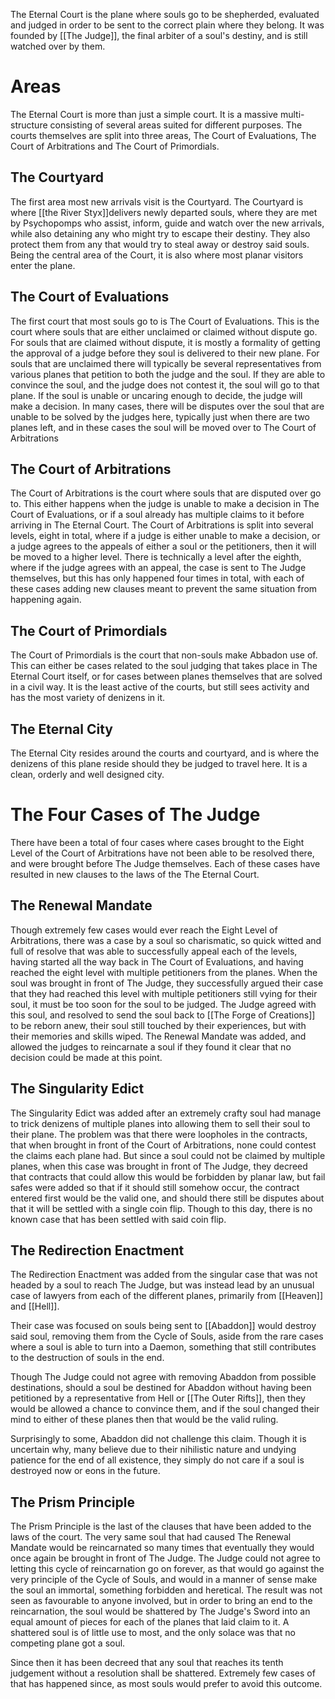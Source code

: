 The Eternal Court is the plane where souls go to be shepherded, evaluated and judged in order to be sent to the correct plain where they belong. It was founded by [[The Judge]], the final arbiter of a soul's destiny, and is still watched over by them.

# Areas

The Eternal Court is more than just a simple court. It is a massive multi-structure consisting of several areas suited for different purposes. The courts themselves are split into three areas, The Court of Evaluations, The Court of Arbitrations and The Court of Primordials.

## The Courtyard
The first area most new arrivals visit is the Courtyard. The Courtyard is where [[the River Styx]]delivers newly departed souls, where they are met by Psychopomps who assist, inform, guide and watch over the new arrivals, while also detaining any who might try to escape their destiny. They also protect them from any that would try to steal away or destroy said souls. Being the central area of the Court, it is also where most planar visitors enter the plane.

## The Court of Evaluations
The first court that most souls go to is The Court of Evaluations. This is the court where souls that are either unclaimed or claimed without dispute go. For souls that are claimed without dispute, it is mostly a formality of getting the approval of a judge before they soul is delivered to their new plane. For souls that are unclaimed there will typically be several representatives from various planes that petition to both the judge and the soul. If they are able to convince the soul, and the judge does not contest it, the soul will go to that plane. If the soul is unable or uncaring enough to decide, the judge will make a decision. In many cases, there will be disputes over the soul that are unable to be solved by the judges here, typically just when there are two planes left, and in these cases the soul will be moved over to The Court of Arbitrations

## The Court of Arbitrations
The Court of Arbitrations is the court where souls that are disputed over go to. This either happens when the judge is unable to make a decision in The Court of Evaluations, or if a soul already has multiple claims to it before arriving in The Eternal Court. The Court of Arbitrations is split into several levels, eight in total, where if a judge is either unable to make a decision, or a judge agrees to the appeals of either a soul or the petitioners, then it will be moved to a higher level. There is technically a level after the eighth, where if the judge agrees with an appeal, the case is sent to The Judge themselves, but this has only happened four times in total, with each of these cases adding new clauses meant to prevent the same situation from happening again.

## The Court of Primordials
The Court of Primordials is the court that non-souls make Abbadon use of. This can either be cases related to the soul judging that takes place in The Eternal Court itself, or for cases between planes themselves that are solved in a civil way. It is the least active of the courts, but still sees activity and has the most variety of denizens in it.

## The Eternal City
The Eternal City resides around the courts and courtyard, and is where the denizens of this plane reside should they be judged to travel here. It is a clean, orderly and well designed city.

# The Four Cases of The Judge
There have been a total of four cases where cases brought to the Eight Level of the Court of Arbitrations have not been able to be resolved there, and were brought before The Judge themselves. Each of these cases have resulted in new clauses to the laws of the The Eternal Court.

## The Renewal Mandate
Though extremely few cases would ever reach the Eight Level of Arbitrations, there was a case by a soul so charismatic, so quick witted and full of resolve that was able to successfully appeal each of the levels, having started all the way back in The Court of Evaluations, and having reached the eight level with multiple petitioners from the planes. When the soul was brought in front of The Judge, they successfully argued their case that they had reached this level with multiple petitioners still vying for their soul, it must be too soon for the soul to be judged. The Judge agreed with this soul, and resolved to send the soul back to [[The Forge of Creations]] to be reborn anew, their soul still touched by their experiences, but with their memories and skills wiped. The Renewal Mandate was added, and allowed the judges to reincarnate a soul if they found it clear that no decision could be made at this point.

## The Singularity Edict
The Singularity Edict was added after an extremely crafty soul had manage to trick denizens of multiple planes into allowing them to sell their soul to their plane. The problem was that there were loopholes in the contracts, that when brought in front of the Court of Arbitrations, none could contest the claims each plane had. But since a soul could not be claimed by multiple planes, when this case was brought in front of The Judge, they decreed that contracts that could allow this would be forbidden by planar law, but fail safes were added so that if it should still somehow occur, the contract entered first would be the valid one, and should there still be disputes about that it will be settled with a single coin flip. Though to this day, there is no known case that has been settled with said coin flip.

## The Redirection Enactment
The Redirection Enactment was added from the singular case that was not headed by a soul to reach The Judge, but was instead lead by an unusual case of lawyers from each of the different planes, primarily from [[Heaven]] and [[Hell]].

Their case was focused on souls being sent to [[Abaddon]] would destroy said soul, removing them from the Cycle of Souls, aside from the rare cases where a soul is able to turn into a Daemon, something that still contributes to the destruction of souls in the end.

Though The Judge could not agree with removing Abaddon from possible destinations, should a soul be destined for Abaddon without having been petitioned by a representative from Hell or [[The Outer Rifts]], then they would be allowed a chance to convince them, and if the soul changed their mind to either of these planes then that would be the valid ruling.

Surprisingly to some, Abaddon did not challenge this claim. Though it is uncertain why, many believe due to their nihilistic nature and undying patience for the end of all existence, they simply do not care if a soul is destroyed now or eons in the future.

## The Prism Principle
The Prism Principle is the last of the clauses that have been added to the laws of the court. The very same soul that had caused The Renewal Mandate would be reincarnated so many times that eventually they would once again be brought in front of The Judge.
The Judge could not agree to letting this cycle of reincarnation go on forever, as that would go against the very principle of the Cycle of Souls, and would in a manner of sense make the soul an immortal, something forbidden and heretical.
The result was not seen as favourable to anyone involved, but in order to bring an end to the reincarnation, the soul would be shattered by The Judge's Sword into an equal amount of pieces for each of the planes that laid claim to it. A shattered soul is of little use to most, and the only solace was that no competing plane got a soul.

Since then it has been decreed that any soul that reaches its tenth judgement without a resolution shall be shattered. Extremely few cases of that has happened since, as most souls would prefer to avoid this outcome. 